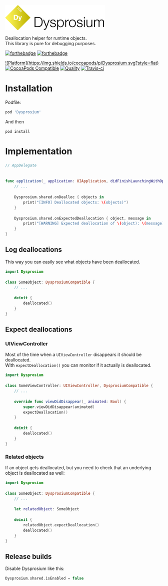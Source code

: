 ![Dysprosium](Assets/logo.png)

Deallocation helper for runtime objects.   
This library is pure for debugging purposes.

[![forthebadge](http://forthebadge.com/images/badges/made-with-swift.svg)](http://forthebadge.com) [![forthebadge](http://forthebadge.com/images/badges/built-with-swag.svg)](http://forthebadge.com)

[![Platform](https://img.shields.io/cocoapods/p/Dysprosium svg?style=flat)](http://cocoadocs.org/docsets/Dysprosium)
[![CocoaPods Compatible](https://img.shields.io/cocoapods/v/Dysprosium.svg)](http://cocoadocs.org/docsets/Dysprosium)
[![Quality](https://apps.e-sites.nl/cocoapodsquality/Dysprosium/badge.svg?004)](https://cocoapods.org/pods/Dysprosium/quality)
[![Travis-ci](https://travis-ci.org/e-sites/Dysprosium.svg?branch=master&001)](https://travis-ci.org/e-sites/Dysprosium)


# Installation

Podfile:

```ruby
pod 'Dysprosium'
```

And then

```
pod install
```

# Implementation

```swift
// AppDelegate


func application(_ application: UIApplication, didFinishLaunchingWithOptions launchOptions: [UIApplicationLaunchOptionsKey: Any]?) -> Bool {
    // ...
    
    Dysprosium.shared.onDealloc { objects in 
        print("[INFO] Deallocated objects: \(objects)")
    }
    
    Dysprosium.shared.onExpectedDeallocation { object, message in 
        print("[WARNING] Expected deallocation of \(object): \(message)")
    }
}

```

## Log deallocations

This way you can easily see what objects have been deallocated.

```swift
import Dysprosium

class SomeObject: DysprosiumCompatible {
    // ...
    
    deinit {
        deallocated()
    }
}
```

## Expect deallocations


### UIViewController
Most of the time when a `UIViewController` disappears it should be deallocated.   
With `expectDeallocation()` you can monitor if it actually is deallocated.

```swift
import Dysprosium

class SomeViewController: UIViewController, DysprosiumCompatible {
    // ...
    
    override func viewDidDisappear(_ animated: Bool) {
        super.viewDidDisappear(animated)
        expectDeallocation()
    }
    
    deinit {
        deallocated()
    }
}
```

### Related objects

If an object gets deallocated, but you need to check that an underlying object is deallocated as well:

```swift
import Dysprosium

class SomeObject: DysprosiumCompatible {
    // ...
    
    let relatedObject: SomeObject

    deinit {
        relatedObject.expectDeallocation()
        deallocated()
    }
}
```

## Release builds

Disable Dysprosium like this:

```swift
Dysprosium.shared.isEnabled = false
```